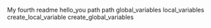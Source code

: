 My fourth readme
hello_you
path
path
global_variables
local_variables
create_local_variable
create_global_variables
